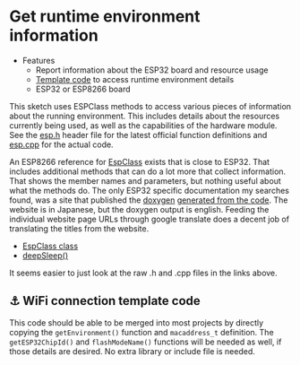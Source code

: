 # Get runtime environment information

* Features
  * Report information about the ESP32 board and resource usage
  * [Template code](#link_template_code) to access runtime environment details
  * ESP32 or ESP8266 board

<!--
* [Link](#link_link)
## <a name="link_link">⚓</a> Link
-->

This sketch uses ESPClass methods to access various pieces of information about the running environment. This includes details about the resources currently being used, as well as the capabilities of the hardware module. See the [esp.h](https://github.com/espressif/arduino-esp32/blob/master/cores/esp32/Esp.h) header file for the latest official function definitions and [esp.cpp](https://github.com/espressif/arduino-esp32/blob/master/cores/esp32/Esp.cpp) for the actual code.

An ESP8266 reference for [EspClass](https://links2004.github.io/Arduino/d4/dd2/class_esp_class.html) exists that is close to ESP32. That includes additional methods that can do a lot more that collect information. That shows the member names and parameters, but nothing useful about what the methods do. The only ESP32 specific documentation my searches found, was a site that published the [doxygen](https://github.com/doxygen/doxygen) [generated from the code](https://lang-ship.com/reference/ESP32/latest/class_esp_class.html). The website is in Japanese, but the doxygen output is english. Feeding the individual website page URLs through google translate does a decent job of translating the titles from the website.

* [EspClass class](https://translate.google.com/translate?sl=auto&tl=en&u=https://lang-ship.com/reference/ESP32/latest/class_esp_class.html)
* [deepSleep()](https://translate.google.com/translate?sl=auto&tl=en&u=https://lang-ship.com/reference/ESP32/latest/class_esp_class.html%23ac85a1d9fce382cca9b3bc98ed6d01fad)

It seems easier to just look at the raw .h and .cpp files in the links above.

## <a name="link_template_code">⚓</a> WiFi connection template code

This code should be able to be merged into most projects by directly copying the `getEnvironment()` function and `macaddress_t` definition. The `getESP32ChipId()` and `flashModeName()` functions will be needed as well, if those details are desired. No extra library or include file is needed.
